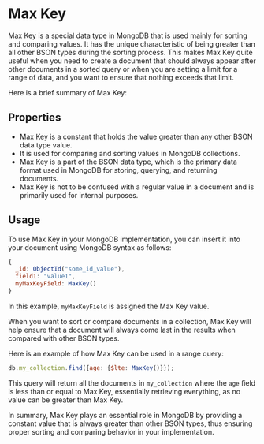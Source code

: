 # Max Key

Max Key is a special data type in MongoDB that is used mainly for sorting and comparing values. It has the unique characteristic of being greater than all other BSON types during the sorting process. This makes Max Key quite useful when you need to create a document that should always appear after other documents in a sorted query or when you are setting a limit for a range of data, and you want to ensure that nothing exceeds that limit.

Here is a brief summary of Max Key:

## Properties

- Max Key is a constant that holds the value greater than any other BSON data type value.
- It is used for comparing and sorting values in MongoDB collections.
- Max Key is a part of the BSON data type, which is the primary data format used in MongoDB for storing, querying, and returning documents.
- Max Key is not to be confused with a regular value in a document and is primarily used for internal purposes.

## Usage
To use Max Key in your MongoDB implementation, you can insert it into your document using MongoDB syntax as follows:

```javascript
{
  _id: ObjectId("some_id_value"),
  field1: "value1",
  myMaxKeyField: MaxKey()
}
```

In this example, `myMaxKeyField` is assigned the Max Key value.

When you want to sort or compare documents in a collection, Max Key will help ensure that a document will always come last in the results when compared with other BSON types.

Here is an example of how Max Key can be used in a range query:

```javascript
db.my_collection.find({age: {$lte: MaxKey()}});
```

This query will return all the documents in `my_collection` where the `age` field is less than or equal to Max Key, essentially retrieving everything, as no value can be greater than Max Key.

In summary, Max Key plays an essential role in MongoDB by providing a constant value that is always greater than other BSON types, thus ensuring proper sorting and comparing behavior in your implementation.